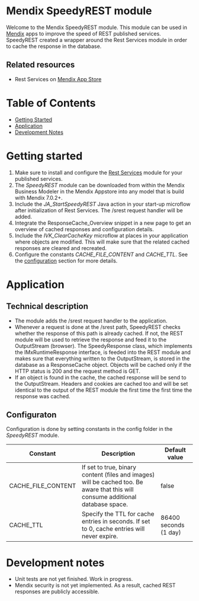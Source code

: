 # Mendix SpeedyREST module

Welcome to the Mendix SpeedyREST module. This module can be used in [Mendix](http://www.mendix.com) apps to improve the speed of REST published services. SpeedyREST created a wrapper around the Rest Services module in order to cache the response in the database.

## Related resources
* Rest Services on [Mendix App Store](https://appstore.home.mendix.com/link/app/997/Mendix/Rest-Services)

# Table of Contents

* [Getting Started](#getting-started)
* [Application](#application)
* [Development Notes](#development-notes)

# Getting started
1. Make sure to install and configure the [Rest Services](##related-resources) module for your published services.
2. The *SpeedyREST* module can be downloaded from within the Mendix Business Modeler in the Mendix Appstore into any model that is build with Mendix 7.0.2+.
3. Include the *JA_StartSpeedyREST* Java action in your start-up microflow after initialization of Rest Services. The /srest request handler will be added.
4. Integrate the ResponseCache_Overview snippet in a new page to get an overview of cached responses and configuration details.
5. Include the *IVK_ClearCacheKey* microflow at places in your application where objects are modified. This will make sure that the related cached responses are cleared and recreated.
6. Configure the constants *CACHE_FILE_CONTENT* and *CACHE_TTL*. See the [configuration](##configuration) section for more details.

# Application

## Technical description
* The module adds the /srest request handler to the application. 
* Whenever a request is done at the /srest path, SpeedyREST checks whether the response of this path is already cached. If not, the REST module will be used to retrieve the response and feed it to the OutputStream (browser). The SpeedyResponse class, which implements the IMxRuntimeResponse interface, is feeded into the REST module and makes sure that everything written to the OutputStream, is stored in the database as a ResponseCache object. Objects will be cached only if the HTTP status is 200 and the request method is GET.
* If an object is found in the cache, the cached response will be send to the OutputStream. Headers and cookies are cached too and will be set identical to the output of the REST module the first time the first time the response was cached.

## Configuraton
Configuration is done by setting constants in the config folder in the *SpeedyREST* module.

| Constant | Description | Default value |
| ------------ | ------------- | ------------- |
| CACHE_FILE_CONTENT | If set to true, binary content (files and images) will be cached too. Be aware that this will consume additional database space. | false |
| CACHE_TTL | Specify the TTL for cache entries in seconds. If set to 0, cache entries will never expire. | 86400 seconds (1 day) |

# Development notes
* Unit tests are not yet finished. Work in progress.
* Mendix security is not yet implemented. As a result, cached REST responses are publicly accessible.